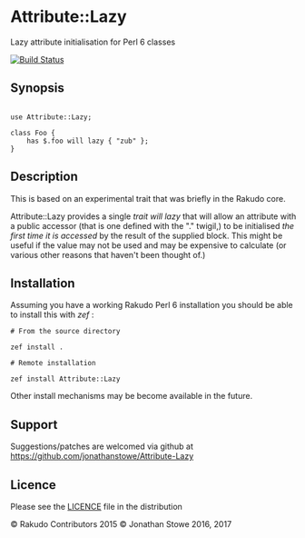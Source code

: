# Attribute::Lazy 

Lazy attribute initialisation for Perl 6 classes

[![Build Status](https://travis-ci.org/jonathanstowe/Attribute-Lazy.svg?branch=master)](https://travis-ci.org/jonathanstowe/Attribute-Lazy)

## Synopsis

```perl6

use Attribute::Lazy;

class Foo {
    has $.foo will lazy { "zub" };
}

```

## Description

This is based on an experimental trait that was briefly in the Rakudo core.

Attribute::Lazy provides a single *trait* *will lazy* that will allow
an attribute with a public accessor (that is one defined with the "." twigil,)
to be initialised *the first time it is accessed* by the result of the supplied
block.  This might be useful if the value may not be used and may be expensive
to calculate (or various other reasons that haven't been thought of.)

## Installation

Assuming you have a working Rakudo Perl 6 installation you should be able to
install this with *zef* :

    # From the source directory
   
    zef install .

    # Remote installation

    zef install Attribute::Lazy

Other install mechanisms may be become available in the future.

## Support

Suggestions/patches are welcomed via github at https://github.com/jonathanstowe/Attribute-Lazy

## Licence

Please see the [LICENCE](LICENCE) file in the distribution

© Rakudo Contributors 2015
© Jonathan Stowe 2016, 2017

